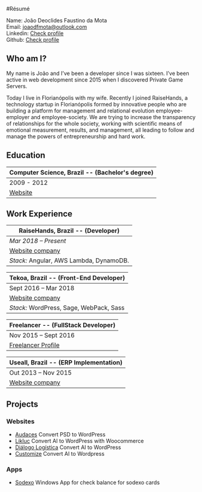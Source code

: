 #Résumé

Name: João Deoclides Faustino da Mota <br />
Email: [joaodfmota@outlook.com](mailto:joaodfmota@outlook.com) <br />
Linkedin: [ Check profile ](https://www.linkedin.com/in/joaodfmota/) <br />
Github: [ Check profile ](http://www.github.com/joaodfmota)

## Who am I?

My name is João and I’ve been a developer since I was sixteen. I’ve been active in web development since 2015 when I discovered Private Game Servers.

Today I live in Florianópolis with my wife. Recently I joined RaiseHands, a technology startup in Florianópolis formed by innovative people who are building a platform for management and relational evolution employee-employer and employee-society. We are trying to increase the transparency of relationships for the whole society, working with scientific means of emotional measurement, results, and management, all leading to follow and manage the powers of entrepreneurship and hard work.

## Education

| Computer Science, Brazil -- (Bachelor's degree) | 
| --- |
| 2009 - 2012 |
| [Website](http://www.unifacvest.net/) |

## Work Experience

| RaiseHands, Brazil -- (Developer) |
| --- |
| *Mar 2018 – Present* |
| [Website company](https://raisehands.co) |
| *Stack:* Angular, AWS Lambda, DynamoDB. |

| Tekoa, Brazil -- (Front-End Developer) |
| --- |
| Sept 2016 – Mar 2018 |
| [Website company](http://www.tekoa.com.br) |
| *Stack:* WordPress, Sage, WebPack, Sass |

| Freelancer -- (FullStack Developer) |
| --- |
| Nov 2015 – Sept 2016 |
| [Freelancer Profile](https://www.freelancer.com/u/joaodfmota.html) |

| Useall, Brazil -- (ERP Implementation) |
| --- |
| Out 2013 – Nov 2015 |
| [Website company](http://www.useall.com.br) |

## Projects
### Websites
- [Audaces](http://www.audaces.com) Convert PSD to WordPress
- [Likluc](http://likluc.com.br) Convert AI to WordPress with Woocommerce
- [Diálogo Logística](http://dialogologistica.com.br) Convert AI to WordPress
- [Customize](http://customize.life/) Convert AI to Wordpress

### Apps
- [Sodexo](https://www.microsoft.com/pt-br/store/p/sodexo/9pgd5p7qw9xv) Windows App for check balance for sodexo cards
